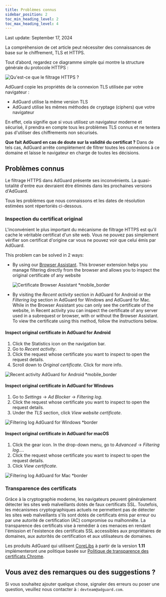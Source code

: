 ```yaml
---
title: Problèmes connus
sidebar_position: 2
toc_min_heading_level: 2
toc_max_heading_level: 4
---
```


Last update: September 17, 2024

La compréhension de cet article peut nécessiter des connaissances de base sur le chiffrement, TLS et HTTPS.

Tout d’abord, regardez ce diagramme simple qui montre la structure générale du protocole HTTPS :

![Qu'est-ce que le filtrage HTTPS ?](https://cdn.adtidy.org/public/Adguard/Blog/https/what_is_https_filtering.png)

AdGuard copie les propriétés de la connexion TLS utilisée par votre navigateur :

- AdGuard utilise la même version TLS
- AdGuard utilise les mêmes méthodes de cryptage (ciphers) que votre navigateur

En effet, cela signifie que si vous utilisez un navigateur moderne et sécurisé, il prendra en compte tous les problèmes TLS connus et ne tentera pas d'utiliser des chiffrements non sécurisés.

**Que fait AdGuard en cas de doute sur la validité du certificat ?** Dans de tels cas, AdGuard arrête complètement de filtrer toutes les connexions à ce domaine et laisse le navigateur en charge de toutes les décisions.

## Problèmes connus

Le filtrage HTTPS dans AdGuard présente ses inconvénients. La quasi-totalité d'entre eux devraient être éliminés dans les prochaines versions d'AdGuard.

Tous les problèmes que nous connaissons et les dates de résolution estimées sont répertoriés ci-dessous.

### Inspection du certificat original

L'inconvénient le plus important du mécanisme de filtrage HTTPS est qu'il cache le véritable certificat d'un site web. Vous ne pouvez pas simplement vérifier son certificat d'origine car vous ne pouvez voir que celui émis par AdGuard.

This problem can be solved in 2 ways:

- By using our [Browser Assistant](https://adguard.com/adguard-assistant/overview.html). This browser extension helps you manage filtering directly from the browser and allows you to inspect the original certificate of any website

  ![Certificate Browser Assistant *mobile_border](https://cdn.adtidy.org/content/kb/ad_blocker/general/cert-browser.png)

- By visiting the *Recent activity* section in AdGuard for Android or the *Filtering log* section in AdGuard for Windows and AdGuard for Mac. While in the Browser Assistant you can only see the certificate of the website, in Recent activity you can inspect the certificate of any server used in a subrequest or browser, with or without the Browser Assistant. To view the certificate using this method, follow the instructions below.

#### Inspect original certificate in AdGuard for Android

1. Click the Statistics icon on the navigation bar.
2. Go to *Recent activity*.
3. Click the request whose certificate you want to inspect to open the request details.
4. Scroll down to *Original certificate*. Click for more info.

![Recent activity AdGuard for Android *mobile_border](https://cdn.adtidy.org/content/kb/ad_blocker/general/cert-android.png)

#### Inspect original certificate in AdGuard for Windows

1. Go to *Settings* → *Ad Blocker* → *Filtering log*.
2. Click the request whose certificate you want to inspect to open the request details.
3. Under the *TLS* section, click *View website certificate*.

![Filtering log AdGuard for Windows *border](https://cdn.adtidy.org/content/kb/ad_blocker/general/cert-win.png)

#### Inspect original certificate in AdGuard for macOS

1. Click the gear icon. In the drop-down menu, go to *Advanced* → *Filtering log...*.
2. Click the request whose certificate you want to inspect to open the request details.
3. Click *View certificate*.

![Filtering log AdGuard for Mac *border](https://cdn.adtidy.org/content/kb/ad_blocker/general/cert-mac.png)

### Transparence des certificats

Grâce à la cryptographie moderne, les navigateurs peuvent généralement détecter les sites web malveillants dotés de faux certificats SSL. Toutefois, les mécanismes cryptographiques actuels ne permettent pas de détecter les sites web malveillants s'ils sont dotés de certificats émis par erreur ou par une autorité de certification (AC) compromise ou malhonnête. La transparence des certificats vise à remédier à ces menaces en rendant l'émission et l'existence des certificats SSL accessibles aux propriétaires de domaines, aux autorités de certification et aux utilisateurs de domaines.

Les produits AdGuard qui utilisent [CoreLibs](https://github.com/AdguardTeam/CoreLibs/) à partir de la version **1.11** implémenteront une politique basée sur [Politique de transparence des certificats Chrome](https://googlechrome.github.io/CertificateTransparency/ct_policy.html).

## Vous avez des remarques ou des suggestions ?

Si vous souhaitez ajouter quelque chose, signaler des erreurs ou poser une question, veuillez nous contacter à : `devteam@adguard.com`.

